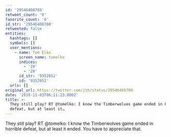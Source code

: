 ```yaml
---
id: '29546408708'
retweet_count: '0'
favorite_count: '0'
id_str: '29546408708'
retweeted: false
entities:
  hashtags: []
  symbols: []
  user_mentions:
    - name: Tom Elko
      screen_name: tomelko
      indices:
        - '20'
        - '28'
      id_str: '9352852'
      id: '9352852'
  urls: []
original_url: https://twitter.com/jth/status/29546408708
date: '2010-11-03T06:11:23.000Z'
title: >-
  They still play? RT @tomelko: I know the Timberwolves game ended in horrible
  defeat, but at least it…
---
```


They still play? RT @tomelko: I know the Timberwolves game ended in horrible defeat, but at least it ended. You have to appreciate that.